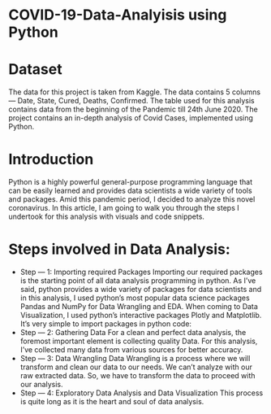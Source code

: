 # COVID-19-Data-Analyisis using Python
# Dataset
The data for this project is taken from Kaggle. The data contains 5 columns — Date, State, Cured, Deaths, Confirmed. The table used for this analysis contains data from the beginning of the Pandemic till 24th June 2020.
The project contains an in-depth analysis of Covid Cases, implemented using Python.
# Introduction
Python is a highly powerful general-purpose programming language that can be easily learned and provides data scientists a wide variety of tools and packages. Amid this pandemic period, I decided to analyze this novel coronavirus.
In this article, I am going to walk you through the steps I undertook for this analysis with visuals and code snippets.
# Steps involved in Data Analysis:
* Step — 1: Importing required Packages
Importing our required packages is the starting point of all data analysis programming in python. As I’ve said, python provides a wide variety of packages for data scientists and in this analysis, I used python’s most popular data science packages Pandas and NumPy for Data Wrangling and EDA. When coming to Data Visualization, I used python’s interactive packages Plotly and Matplotlib. It’s very simple to import packages in python code:
* Step — 2: Gathering Data
For a clean and perfect data analysis, the foremost important element is collecting quality Data. For this analysis, I’ve collected many data from various sources for better accuracy.
* Step — 3: Data Wrangling
Data Wrangling is a process where we will transform and clean our data to our needs. We can’t analyze with our raw extracted data. So, we have to transform the data to proceed with our analysis.
* Step — 4: Exploratory Data Analysis and Data Visualization
This process is quite long as it is the heart and soul of data analysis. 
